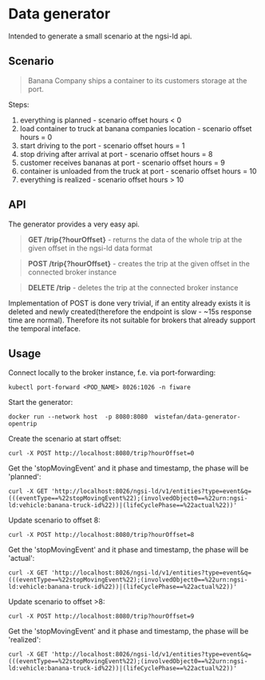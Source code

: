 # Data generator

Intended to generate a small scenario at the ngsi-ld api.

## Scenario

> Banana Company ships a container to its customers storage at the port.

Steps: 
1.  everything is planned - scenario offset hours < 0
2. load container to truck at banana companies location - scenario offset hours = 0
3. start driving to the port - scenario offset hours = 1
4. stop driving after arrival at port - scenario offset hours = 8
5. customer receives bananas at port - scenario offset hours = 9
6. container is unloaded from the truck at port - scenario offset hours = 10
7. everything is realized - scenario offset hours > 10

## API

The generator provides a very easy api.

> **GET /trip{?hourOffset}** -  returns the data of the whole trip at the given offset in the ngsi-ld data format

> **POST /trip{?hourOffset}** - creates the trip at the given offset in the connected broker instance

> **DELETE /trip** - deletes the trip at the connected broker instance

Implementation of POST is done very trivial, if an entity already exists it is deleted and newly created(therefore the endpoint is slow - ~15s response time are normal). Therefore its not suitable for brokers that 
already support the temporal inteface.  
 
 ## Usage
 
 Connect locally to the broker instance, f.e. via port-forwarding:
```
kubectl port-forward <POD_NAME> 8026:1026 -n fiware
```
Start the generator:
```
docker run --network host  -p 8080:8080  wistefan/data-generator-opentrip
```
Create the scenario at start offset:
```
curl -X POST http://localhost:8080/trip?hourOffset=0
```
Get the 'stopMovingEvent' and it phase and timestamp, the phase will be 'planned':
```
curl -X GET 'http://localhost:8026/ngsi-ld/v1/entities?type=event&q=(((eventType==%22stopMovingEvent%22);(involvedObject0==%22urn:ngsi-ld:vehicle:banana-truck-id%22))|(lifeCyclePhase==%22actual%22))'
```
Update scenario to offset 8:
```
curl -X POST http://localhost:8080/trip?hourOffset=8
```
Get the 'stopMovingEvent' and it phase and timestamp, the phase will be 'actual':
```
curl -X GET 'http://localhost:8026/ngsi-ld/v1/entities?type=event&q=(((eventType==%22stopMovingEvent%22);(involvedObject0==%22urn:ngsi-ld:vehicle:banana-truck-id%22))|(lifeCyclePhase==%22actual%22))'
```
Update scenario to offset >8:
```
curl -X POST http://localhost:8080/trip?hourOffset=9
```
Get the 'stopMovingEvent' and it phase and timestamp, the phase will be 'realized':
```
curl -X GET 'http://localhost:8026/ngsi-ld/v1/entities?type=event&q=(((eventType==%22stopMovingEvent%22);(involvedObject0==%22urn:ngsi-ld:vehicle:banana-truck-id%22))|(lifeCyclePhase==%22actual%22))'
```